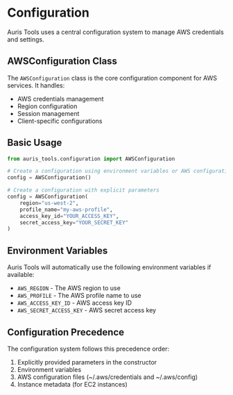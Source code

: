 # Configuration

Auris Tools uses a central configuration system to manage AWS credentials and settings.

## AWSConfiguration Class

The `AWSConfiguration` class is the core configuration component for AWS services. It handles:

- AWS credentials management
- Region configuration
- Session management
- Client-specific configurations

## Basic Usage

```python
from auris_tools.configuration import AWSConfiguration

# Create a configuration using environment variables or AWS configuration files
config = AWSConfiguration()

# Create a configuration with explicit parameters
config = AWSConfiguration(
    region="us-west-2",
    profile_name="my-aws-profile",
    access_key_id="YOUR_ACCESS_KEY",
    secret_access_key="YOUR_SECRET_KEY"
)
```

## Environment Variables

Auris Tools will automatically use the following environment variables if available:

- `AWS_REGION` - The AWS region to use
- `AWS_PROFILE` - The AWS profile name to use
- `AWS_ACCESS_KEY_ID` - AWS access key ID
- `AWS_SECRET_ACCESS_KEY` - AWS secret access key

## Configuration Precedence

The configuration system follows this precedence order:

1. Explicitly provided parameters in the constructor
2. Environment variables
3. AWS configuration files (~/.aws/credentials and ~/.aws/config)
4. Instance metadata (for EC2 instances)